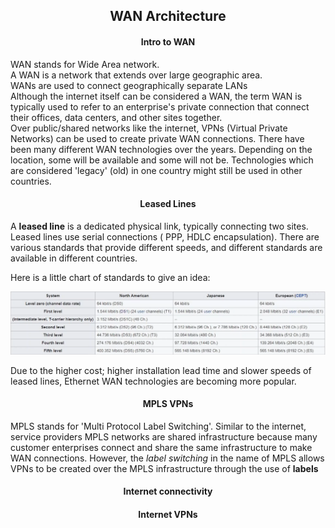 <h2 align="center">WAN Architecture</h2>

<h4 align="center">Intro to WAN</h4>

WAN stands for Wide Area network. \
A WAN is a network that extends over large geographic area. \
WANs are used to connect geographically separate LANs \
Although the internet itself can be considered a WAN, the term WAN is typically used to refer to an enterprise's private connection that connect their offices, data centers, and other sites together. \
Over public/shared networks like the internet, VPNs (Virtual Private Networks) can be used to create private WAN connections.
There have been many different WAN technologies over the years. Depending on the location, some will be available and some will not be. Technologies which are considered 'legacy' (old) in one country might still be used in other countries.

<h4 align="center">Leased Lines</h4>

A <b>leased line</b> is a dedicated physical link, typically connecting two sites.
Leased lines use serial connections ( PPP, HDLC encapsulation).
There are various standards that provide different speeds, and different standards are available in different countries.

Here is a little chart of standards to give an idea:

![Standards](https://github.com/FrenzisRed/My_CCNA_Notes/blob/main/images/standards.png?raw=true "Standards")

Due to the higher cost; higher installation lead time and slower speeds of leased lines, Ethernet WAN technologies are becoming more popular.

<h4 align="center">MPLS VPNs</h4>

MPLS stands for 'Multi Protocol Label Switching'.
Similar to the internet, service providers MPLS networks are shared infrastructure because many customer enterprises connect and share the same infrastructure to make WAN connections.
However, the _label switching_ in the name of MPLS allows VPNs to be created over the MPLS infrastructure through the use of <b>labels</b>

<h4 align="center">Internet connectivity</h4>

<h4 align="center">Internet VPNs</h4>
